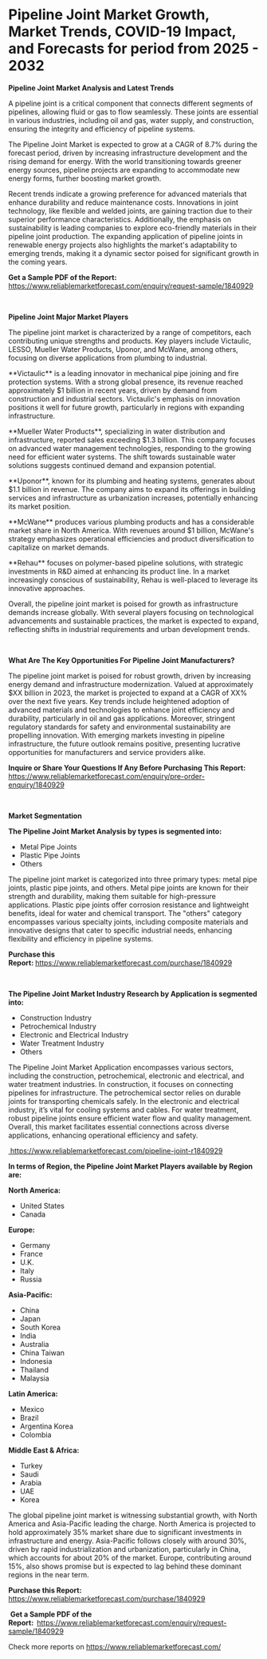 <p><h1>Pipeline Joint Market Growth, Market Trends, COVID-19 Impact, and Forecasts for period from 2025 - 2032</h1></p><p><strong>Pipeline Joint Market Analysis and Latest Trends</strong></p>
<p><p>A pipeline joint is a critical component that connects different segments of pipelines, allowing fluid or gas to flow seamlessly. These joints are essential in various industries, including oil and gas, water supply, and construction, ensuring the integrity and efficiency of pipeline systems. </p><p>The Pipeline Joint Market is expected to grow at a CAGR of 8.7% during the forecast period, driven by increasing infrastructure development and the rising demand for energy. With the world transitioning towards greener energy sources, pipeline projects are expanding to accommodate new energy forms, further boosting market growth. </p><p>Recent trends indicate a growing preference for advanced materials that enhance durability and reduce maintenance costs. Innovations in joint technology, like flexible and welded joints, are gaining traction due to their superior performance characteristics. Additionally, the emphasis on sustainability is leading companies to explore eco-friendly materials in their pipeline joint production. The expanding application of pipeline joints in renewable energy projects also highlights the market's adaptability to emerging trends, making it a dynamic sector poised for significant growth in the coming years.</p></p>
<p><strong>Get a Sample PDF of the Report:&nbsp;</strong> <a href="https://www.reliablemarketforecast.com/enquiry/request-sample/1840929?utm_campaign=3099&utm_medium=2&utm_source=Github&utm_content=ia&utm_term=10042025&utm_id=pipeline-joint">https://www.reliablemarketforecast.com/enquiry/request-sample/1840929</a></p>
<p>&nbsp;</p>
<p><strong>Pipeline Joint Major Market Players</strong></p>
<p><p>The pipeline joint market is characterized by a range of competitors, each contributing unique strengths and products. Key players include Victaulic, LESSO, Mueller Water Products, Uponor, and McWane, among others, focusing on diverse applications from plumbing to industrial.</p><p>**Victaulic** is a leading innovator in mechanical pipe joining and fire protection systems. With a strong global presence, its revenue reached approximately $1 billion in recent years, driven by demand from construction and industrial sectors. Victaulic's emphasis on innovation positions it well for future growth, particularly in regions with expanding infrastructure.</p><p>**Mueller Water Products**, specializing in water distribution and infrastructure, reported sales exceeding $1.3 billion. This company focuses on advanced water management technologies, responding to the growing need for efficient water systems. The shift towards sustainable water solutions suggests continued demand and expansion potential.</p><p>**Uponor**, known for its plumbing and heating systems, generates about $1.1 billion in revenue. The company aims to expand its offerings in building services and infrastructure as urbanization increases, potentially enhancing its market position.</p><p>**McWane** produces various plumbing products and has a considerable market share in North America. With revenues around $1 billion, McWane's strategy emphasizes operational efficiencies and product diversification to capitalize on market demands.</p><p>**Rehau** focuses on polymer-based pipeline solutions, with strategic investments in R&D aimed at enhancing its product line. In a market increasingly conscious of sustainability, Rehau is well-placed to leverage its innovative approaches.</p><p>Overall, the pipeline joint market is poised for growth as infrastructure demands increase globally. With several players focusing on technological advancements and sustainable practices, the market is expected to expand, reflecting shifts in industrial requirements and urban development trends.</p></p>
<p>&nbsp;</p>
<p><strong>What Are The Key Opportunities For Pipeline Joint Manufacturers?</strong></p>
<p><p>The pipeline joint market is poised for robust growth, driven by increasing energy demand and infrastructure modernization. Valued at approximately $XX billion in 2023, the market is projected to expand at a CAGR of XX% over the next five years. Key trends include heightened adoption of advanced materials and technologies to enhance joint efficiency and durability, particularly in oil and gas applications. Moreover, stringent regulatory standards for safety and environmental sustainability are propelling innovation. With emerging markets investing in pipeline infrastructure, the future outlook remains positive, presenting lucrative opportunities for manufacturers and service providers alike.</p></p>
<p><strong>Inquire or Share Your Questions If Any Before Purchasing This Report:</strong> <a href="https://www.reliablemarketforecast.com/enquiry/pre-order-enquiry/1840929?utm_campaign=3099&utm_medium=2&utm_source=Github&utm_content=ia&utm_term=10042025&utm_id=pipeline-joint">https://www.reliablemarketforecast.com/enquiry/pre-order-enquiry/1840929</a></p>
<p>&nbsp;</p>
<p><strong>Market Segmentation</strong></p>
<p><strong>The Pipeline Joint Market Analysis by types is segmented into:</strong></p>
<p><ul><li>Metal Pipe Joints</li><li>Plastic Pipe Joints</li><li>Others</li></ul></p>
<p><p>The pipeline joint market is categorized into three primary types: metal pipe joints, plastic pipe joints, and others. Metal pipe joints are known for their strength and durability, making them suitable for high-pressure applications. Plastic pipe joints offer corrosion resistance and lightweight benefits, ideal for water and chemical transport. The "others" category encompasses various specialty joints, including composite materials and innovative designs that cater to specific industrial needs, enhancing flexibility and efficiency in pipeline systems.</p></p>
<p><strong>Purchase this Report:&nbsp;</strong><a href="https://www.reliablemarketforecast.com/purchase/1840929?utm_campaign=3099&utm_medium=2&utm_source=Github&utm_content=ia&utm_term=10042025&utm_id=pipeline-joint">https://www.reliablemarketforecast.com/purchase/1840929</a></p>
<p>&nbsp;</p>
<p><strong>The Pipeline Joint Market Industry Research by Application is segmented into:</strong></p>
<p><ul><li>Construction Industry</li><li>Petrochemical Industry</li><li>Electronic and Electrical Industry</li><li>Water Treatment Industry</li><li>Others</li></ul></p>
<p><p>The Pipeline Joint Market Application encompasses various sectors, including the construction, petrochemical, electronic and electrical, and water treatment industries. In construction, it focuses on connecting pipelines for infrastructure. The petrochemical sector relies on durable joints for transporting chemicals safely. In the electronic and electrical industry, it’s vital for cooling systems and cables. For water treatment, robust pipeline joints ensure efficient water flow and quality management. Overall, this market facilitates essential connections across diverse applications, enhancing operational efficiency and safety.</p></p>
<p><a href="https://www.reliablemarketforecast.com/pipeline-joint-r1840929?utm_campaign=3099&utm_medium=2&utm_source=Github&utm_content=ia&utm_term=10042025&utm_id=pipeline-joint">&nbsp;https://www.reliablemarketforecast.com/pipeline-joint-r1840929</a></p>
<p><strong>In terms of Region, the Pipeline Joint Market Players available by Region are:</strong></p>
<p>
    <p> <strong> North America: </strong>
        <ul>
            <li>United States</li>
            <li>Canada</li>
        </ul>
        </p> 
    <p> <strong> Europe: </strong>
        <ul>
            <li>Germany</li>
            <li>France</li>
            <li>U.K.</li>
            <li>Italy</li>
            <li>Russia</li>
        </ul>
        </p> 
    <p> <strong> Asia-Pacific: </strong>
        <ul>
            <li>China</li>
            <li>Japan</li>
            <li>South Korea</li>
            <li>India</li>
            <li>Australia</li>
            <li>China Taiwan</li>
            <li>Indonesia</li>
            <li>Thailand</li>
            <li>Malaysia</li>
        </ul>
        </p> 
    <p> <strong> Latin America: </strong>
        <ul>
            <li>Mexico</li>
            <li>Brazil</li>
            <li>Argentina Korea</li>
            <li>Colombia</li>
        </ul>
        </p> 
    <p> <strong> Middle East & Africa: </strong>
        <ul>
            <li>Turkey</li>
            <li>Saudi</li>
            <li>Arabia</li>
            <li>UAE</li>
            <li>Korea</li>
        </ul>
    </p>
    </p>
<p><p>The global pipeline joint market is witnessing substantial growth, with North America and Asia-Pacific leading the charge. North America is projected to hold approximately 35% market share due to significant investments in infrastructure and energy. Asia-Pacific follows closely with around 30%, driven by rapid industrialization and urbanization, particularly in China, which accounts for about 20% of the market. Europe, contributing around 15%, also shows promise but is expected to lag behind these dominant regions in the near term.</p></p>
<p><strong>Purchase this Report: </strong><a href="https://www.reliablemarketforecast.com/purchase/1840929?utm_campaign=3099&utm_medium=2&utm_source=Github&utm_content=ia&utm_term=10042025&utm_id=pipeline-joint">https://www.reliablemarketforecast.com/purchase/1840929</a></p>
<p>&nbsp;<strong>Get a Sample PDF of the Report:&nbsp;&nbsp;</strong><a href="https://www.reliablemarketforecast.com/enquiry/request-sample/1840929?utm_campaign=3099&utm_medium=2&utm_source=Github&utm_content=ia&utm_term=10042025&utm_id=pipeline-joint">https://www.reliablemarketforecast.com/enquiry/request-sample/1840929</a></p>
<p><strong></strong></p>
<p>Check more reports on <a href="https://www.reliablemarketforecast.com/?utm_campaign=3099&utm_medium=2&utm_source=Github&utm_content=ia&utm_term=10042025&utm_id=pipeline-joint">https://www.reliablemarketforecast.com/</a></p>
